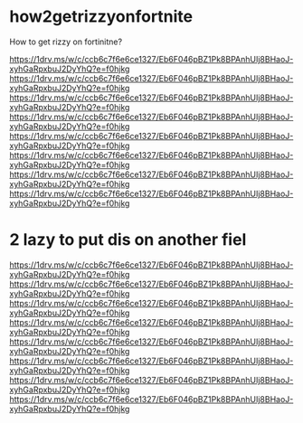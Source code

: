 # how2getrizzyonfortnite
How to get rizzy on fortinitne?

https://1drv.ms/w/c/ccb6c7f6e6ce1327/Eb6F046pBZ1Pk8BPAnhUIj8BHaoJ-xyhGaRpxbuJ2DyYhQ?e=f0hjkg \
https://1drv.ms/w/c/ccb6c7f6e6ce1327/Eb6F046pBZ1Pk8BPAnhUIj8BHaoJ-xyhGaRpxbuJ2DyYhQ?e=f0hjkg \
https://1drv.ms/w/c/ccb6c7f6e6ce1327/Eb6F046pBZ1Pk8BPAnhUIj8BHaoJ-xyhGaRpxbuJ2DyYhQ?e=f0hjkg \
https://1drv.ms/w/c/ccb6c7f6e6ce1327/Eb6F046pBZ1Pk8BPAnhUIj8BHaoJ-xyhGaRpxbuJ2DyYhQ?e=f0hjkg \
https://1drv.ms/w/c/ccb6c7f6e6ce1327/Eb6F046pBZ1Pk8BPAnhUIj8BHaoJ-xyhGaRpxbuJ2DyYhQ?e=f0hjkg \
https://1drv.ms/w/c/ccb6c7f6e6ce1327/Eb6F046pBZ1Pk8BPAnhUIj8BHaoJ-xyhGaRpxbuJ2DyYhQ?e=f0hjkg \
https://1drv.ms/w/c/ccb6c7f6e6ce1327/Eb6F046pBZ1Pk8BPAnhUIj8BHaoJ-xyhGaRpxbuJ2DyYhQ?e=f0hjkg \
https://1drv.ms/w/c/ccb6c7f6e6ce1327/Eb6F046pBZ1Pk8BPAnhUIj8BHaoJ-xyhGaRpxbuJ2DyYhQ?e=f0hjkg 
# 2 lazy to put dis on another fiel

https://1drv.ms/w/c/ccb6c7f6e6ce1327/Eb6F046pBZ1Pk8BPAnhUIj8BHaoJ-xyhGaRpxbuJ2DyYhQ?e=f0hjkg \
https://1drv.ms/w/c/ccb6c7f6e6ce1327/Eb6F046pBZ1Pk8BPAnhUIj8BHaoJ-xyhGaRpxbuJ2DyYhQ?e=f0hjkg \
https://1drv.ms/w/c/ccb6c7f6e6ce1327/Eb6F046pBZ1Pk8BPAnhUIj8BHaoJ-xyhGaRpxbuJ2DyYhQ?e=f0hjkg \
https://1drv.ms/w/c/ccb6c7f6e6ce1327/Eb6F046pBZ1Pk8BPAnhUIj8BHaoJ-xyhGaRpxbuJ2DyYhQ?e=f0hjkg \
https://1drv.ms/w/c/ccb6c7f6e6ce1327/Eb6F046pBZ1Pk8BPAnhUIj8BHaoJ-xyhGaRpxbuJ2DyYhQ?e=f0hjkg \
https://1drv.ms/w/c/ccb6c7f6e6ce1327/Eb6F046pBZ1Pk8BPAnhUIj8BHaoJ-xyhGaRpxbuJ2DyYhQ?e=f0hjkg \
https://1drv.ms/w/c/ccb6c7f6e6ce1327/Eb6F046pBZ1Pk8BPAnhUIj8BHaoJ-xyhGaRpxbuJ2DyYhQ?e=f0hjkg \
https://1drv.ms/w/c/ccb6c7f6e6ce1327/Eb6F046pBZ1Pk8BPAnhUIj8BHaoJ-xyhGaRpxbuJ2DyYhQ?e=f0hjkg 
